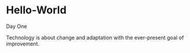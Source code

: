# Hello-World
Day One

Technology is about change and adaptation with the ever-present goal of improvement. 
